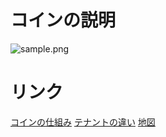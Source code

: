 # コインの説明

![sample.png](.sample.png)

# リンク
[コインの仕組み](./coinsistem)
[テナントの違い](./tenannto)
[地図](./map)

